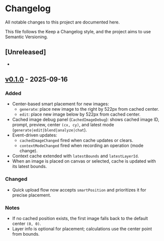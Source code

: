 # Changelog

All notable changes to this project are documented here.

This file follows the Keep a Changelog style, and the project aims to use Semantic Versioning.

## [Unreleased]
- 

## [v0.1.0] - 2025-09-16

### Added
- Center-based smart placement for new images:
  - `generate`: place new image to the right by 522px from cached center.
  - `edit`: place new image below by 522px from cached center.
- Cached image debug panel (`CachedImageDebug`): shows cached image ID, prompt, preview, center `(cx, cy)`, and latest mode (`generate|edit|blend|analyze|chat`).
- Event-driven updates:
  - `cachedImageChanged` fired when cache updates or clears.
  - `contextModeChanged` fired when recording an operation (mode change).
- Context cache extended with `latestBounds` and `latestLayerId`.
- When an image is placed on canvas or selected, cache is updated with its latest bounds.

### Changed
- Quick upload flow now accepts `smartPosition` and prioritizes it for precise placement.

### Notes
- If no cached position exists, the first image falls back to the default center `(0, 0)`.
- Layer info is optional for placement; calculations use the center point from bounds.

[v0.1.0]: https://github.com/litai12/Tanva/releases/tag/v0.1.0

